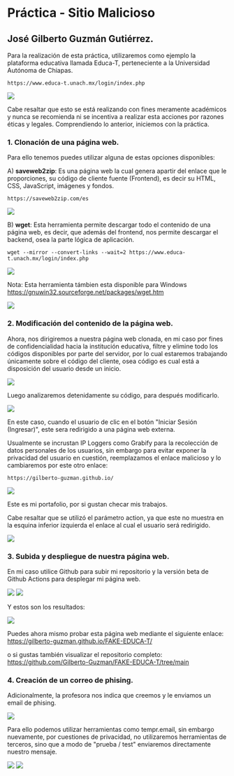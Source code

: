 # Práctica - Sitio Malicioso

## José Gilberto Guzmán Gutiérrez.

Para la realización de esta práctica, utilizaremos como ejemplo la plataforma educativa llamada Educa-T, perteneciente a la Universidad Autónoma de Chiapas.

    https://www.educa-t.unach.mx/login/index.php

![](imgs/capture_1.png)

Cabe resaltar que esto se está realizando con fines meramente académicos y nunca se recomienda ni se incentiva a realizar esta acciones por razones éticas y legales. Comprendiendo lo anterior, iniciemos con la práctica.

### 1. Clonación de una página web.

Para ello tenemos puedes utilizar alguna de estas opciones disponibles:

A) **saveweb2zip**: Es una página web la cual genera apartir del enlace que le proporciones, su código de cliente fuente (Frontend), es decir su HTML, CSS, JavaScript, imágenes y fondos.

    https://saveweb2zip.com/es

![](imgs/capture_2.png)

B) **wget**: Esta herramienta permite descargar todo el contenido de una página web, es decir, que además del frontend, nos permite descargar el backend, osea la parte lógica de aplicación.

    wget --mirror --convert-links --wait=2 https://www.educa-t.unach.mx/login/index.php

![](imgs/capture_3.png)

Nota: Esta herramienta támbien esta disponible para Windows https://gnuwin32.sourceforge.net/packages/wget.htm

![](imgs/capture_4.png)

### 2. Modificación del contenido de la página web.

Ahora, nos dirigiremos a nuestra página web clonada, en mi caso por fines de confidencialidad hacia la institución educativa, filtre y elimine todo los códigos disponibles por parte del servidor, por lo cual estaremos trabajando únicamente sobre el código del cliente, osea código es cual está a disposición del usuario desde un inicio.

![](imgs/capture_5.png)

Luego analizaremos detenidamente su código, para después modificarlo.

![](imgs/capture_6.png)

En este caso, cuando el usuario de clic en el botón "Iniciar Sesión (Ingresar)", este sera redirigido a una página web externa.

Usualmente se incrustan IP Loggers como Grabify para la recolección de datos personales de los usuarios, sin embargo para evitar exponer la privacidad del usuario en cuestión, reemplazamos el enlace malicioso y lo cambiaremos por este otro enlace:

    https://gilberto-guzman.github.io/

![](imgs/capture_7.png)

Este es mi portafolio, por si gustan checar mis trabajos.

Cabe resaltar que se utilizó el parámetro action, ya que este no muestra en la esquina inferior izquierda el enlace al cual el usuario será redirigido.

![](imgs/capture_8.png)

### 3. Subida y despliegue de nuestra página web.

En mi caso utilice Github para subir mi repositorio y la versión beta de Github Actions para desplegar mi página web.

![](imgs/capture_9.png)
![](imgs/capture_10.png)

Y estos son los resultados:

![](imgs/capture_11.png)

Puedes ahora mismo probar esta página web mediante el siguiente enlace: https://gilberto-guzman.github.io/FAKE-EDUCA-T/

o si gustas también visualizar el repositorio completo: https://github.com/Gilberto-Guzman/FAKE-EDUCA-T/tree/main

### 4. Creación de un correo de phising.

Adicionalmente, la profesora nos indica que creemos y le enviamos un email de phising.

![](imgs/capture_12.png)

Para ello podemos utilizar herramientas como tempr.email, sin embargo nuevamente, por cuestiones de privacidad, no utilizaremos herramientas de terceros, sino que a modo de "prueba / test" enviaremos directamente nuestro mensaje.

![](imgs/capture_13.png)
![](imgs/capture_14.png)
